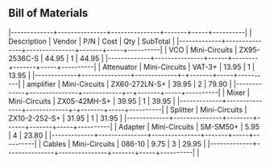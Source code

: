 ## Bill of Materials

|-------------+---------------+---------------+-------+-----+----------|
| Description | Vendor        | P/N           | Cost  | Qty | SubTotal |
|-------------+---------------+---------------+-------+-----+----------|
| VCO         | Mini-Circuits | ZX95-2536C-S  | 44.95 | 1   | 44.95    |
|-------------+---------------+------+--------+-------+-----+----------|
| Attenuator  | Mini-Circuits | VAT-3+        | 13.95 | 1   | 13.95    |
|-------------+---------------+-------------+-+-------+-----+----------|
| amplifier   | Mini-Circuits | ZX60-272LN-S+ | 39.95 | 2   | 79.90    |
|-------------+---------------+------------+--+-------+-----+----------|
| Mixer       | Mini-Circuits | ZX05-42MH-S+  | 39.95 | 1   | 39.95    |
|-------------+---------------+-------------+-+-------+-----+----------|
| Splitter    | Mini-Circuits | ZX10-2-252-S+ | 31.95 | 1   | 31.95    |
|-------------+---------------+--------+------+-------+-----+----------|
| Adapter     | Mini-Circuits | SM-SM50+      | 5.95  | 4   | 23.80    |
|-------------+---------------+---------------+-------+-----+----------|
| Cables      | Mini-Circuits | 086-10        | 9.75  | 3   | 29.95    |
|-------------+---------------+---------------+-------+-----+----------|
|




